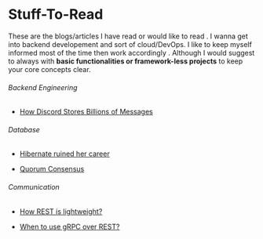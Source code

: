 # Stuff-To-Read
These are the blogs/articles I have read or would like to read . I wanna get into backend developement and sort of cloud/DevOps. I like to keep myself informed most of the time then work accordingly . Although I would suggest to always with **basic functionalities or framework-less projects** to keep your core concepts clear. 

<h6>Backend Engineering</h6>

- [How Discord Stores Billions of Messages](https://blog.discord.com/how-discord-stores-billions-of-messages-7fa6ec7ee4c7/)

<h6>Database</h6>

- [Hibernate ruined her career](https://medium.com/@ggajos/how-hibernate-almost-ruined-16f31ba7d381/)

- [Quorum Consensus](https://www.exploredatabase.com/2014/04/quorum-consensus-protocol-distributed.html#:~:text=This%20is%20one%20of%20the,protocol%20in%20distributed%20database%20systems.&text=The%20protocol%20assigns%20each%20site%20that%20have%20a%20replica%20with%20a%20weight.)

<h6>Communication</h6>

- [How REST is lightweight?](https://stackoverflow.com/questions/20088759/how-rest-is-lightweight)

- [When to use gRPC over REST?](https://medium.com/@sankar.p/how-grpc-convinced-me-to-chose-it-over-rest-30408bf42794)
